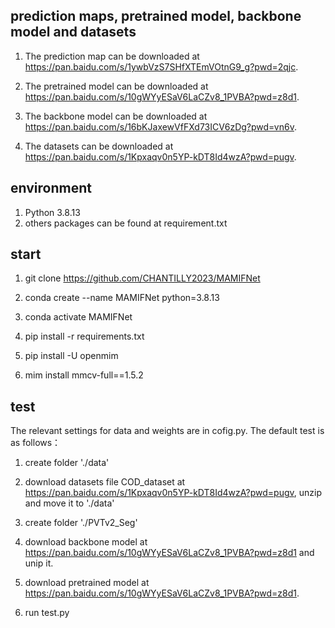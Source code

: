 ## prediction maps, pretrained model, backbone model and datasets
1. The prediction map can be downloaded at https://pan.baidu.com/s/1ywbVzS7SHfXTEmVOtnG9_g?pwd=2qjc.

2. The pretrained model can be downloaded at https://pan.baidu.com/s/10gWYyESaV6LaCZv8_1PVBA?pwd=z8d1.

3. The backbone model can be downloaded at https://pan.baidu.com/s/16bKJaxewVfFXd73ICV6zDg?pwd=vn6v.

4. The datasets can be downloaded at https://pan.baidu.com/s/1Kpxaqv0n5YP-kDT8Id4wzA?pwd=pugv.

## environment
1. Python 3.8.13
2. others packages can be found at requirement.txt


## start
1. git clone https://github.com/CHANTILLY2023/MAMIFNet

2. conda create --name MAMIFNet python=3.8.13

3. conda activate MAMIFNet

4. pip install -r requirements.txt 

5. pip install -U openmim 

6. mim install mmcv-full==1.5.2



## test
The relevant settings for data and weights are in cofig.py. The default test is as follows：

1. create folder './data'

2. download datasets file COD_dataset at https://pan.baidu.com/s/1Kpxaqv0n5YP-kDT8Id4wzA?pwd=pugv, unzip and move it to './data'

3. create folder './PVTv2_Seg'

4. download backbone model at https://pan.baidu.com/s/10gWYyESaV6LaCZv8_1PVBA?pwd=z8d1 and unip it.

5. download pretrained model at https://pan.baidu.com/s/10gWYyESaV6LaCZv8_1PVBA?pwd=z8d1.

6. run test.py


